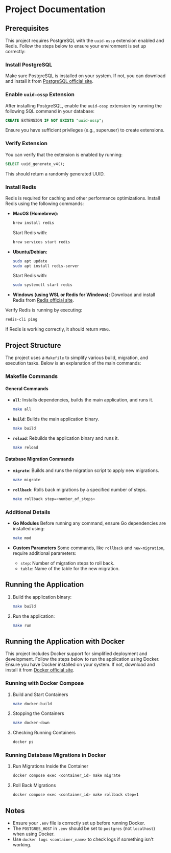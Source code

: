 # Project Documentation

## Prerequisites

This project requires PostgreSQL with the `uuid-ossp` extension enabled and Redis. Follow the steps below to ensure your environment is set up correctly:

### Install PostgreSQL
Make sure PostgreSQL is installed on your system. If not, you can download and install it from [PostgreSQL official site](https://www.postgresql.org/download/).

### Enable `uuid-ossp` Extension
After installing PostgreSQL, enable the `uuid-ossp` extension by running the following SQL command in your database:

```sql
CREATE EXTENSION IF NOT EXISTS "uuid-ossp";
```

Ensure you have sufficient privileges (e.g., superuser) to create extensions.

### Verify Extension
You can verify that the extension is enabled by running:

```sql
SELECT uuid_generate_v4();
```

This should return a randomly generated UUID.

### Install Redis
Redis is required for caching and other performance optimizations. Install Redis using the following commands:

- **MacOS (Homebrew):**
  ```sh
  brew install redis
  ```
  Start Redis with:
  ```sh
  brew services start redis
  ```

- **Ubuntu/Debian:**
  ```sh
  sudo apt update
  sudo apt install redis-server
  ```
  Start Redis with:
  ```sh
  sudo systemctl start redis
  ```

- **Windows (using WSL or Redis for Windows):**
  Download and install Redis from [Redis official site](https://redis.io/download/).

Verify Redis is running by executing:
```sh
redis-cli ping
```
If Redis is working correctly, it should return `PONG`.

## Project Structure

The project uses a `Makefile` to simplify various build, migration, and execution tasks. Below is an explanation of the main commands:

### Makefile Commands

#### General Commands

- **`all`**: Installs dependencies, builds the main application, and runs it.
  ```sh
  make all
  ```
- **`build`**: Builds the main application binary.
  ```sh
  make build
  ```
- **`reload`**: Rebuilds the application binary and runs it.
  ```sh
  make reload
  ```

#### Database Migration Commands

- **`migrate`**: Builds and runs the migration script to apply new migrations.
  ```sh
  make migrate
  ```
- **`rollback`**: Rolls back migrations by a specified number of steps.
  ```sh
  make rollback step=<number_of_steps>
  ```

### Additional Details

- **Go Modules**
  Before running any command, ensure Go dependencies are installed using:
  ```sh
  make mod
  ```

- **Custom Parameters**
  Some commands, like `rollback` and `new-migration`, require additional parameters:
    - `step`: Number of migration steps to roll back.
    - `table`: Name of the table for the new migration.

## Running the Application

1. Build the application binary:
   ```sh
   make build
   ```
2. Run the application:
   ```sh
   make run
   ```

## Running the Application with Docker
This project includes Docker support for simplified deployment and development. Follow the steps below to run the application using Docker.
Ensure you have Docker installed on your system. If not, download and install it from [Docker official site](https://www.docker.com/).

### Running with Docker Compose

1. Build and Start Containers
   ```sh
   make docker-build
   ```
2. Stopping the Containers
   ```sh
   make docker-down
   ```
3. Checking Running Containers
   ```sh
   docker ps
   ```

### Running Database Migrations in Docker
1. Run Migrations Inside the Container
   ```sh
   docker compose exec <container_id> make migrate
   ```
2. Roll Back Migrations
   ```sh
   docker compose exec <container_id> make rollback step=1
   ```

## Notes

- Ensure your `.env` file is correctly set up before running Docker.
- The `POSTGRES_HOST` in `.env` should be set to `postgres` (not `localhost`) when using Docker.
- Use `docker logs <container_name>` to check logs if something isn't working.